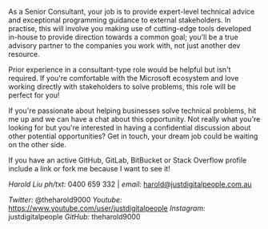 As a Senior Consultant, your job is to provide expert-level technical advice and exceptional programming guidance to external stakeholders. In practise, this will involve you making use of cutting-edge tools developed in-house to provide direction towards a common goal; you'll be a true advisory partner to the companies you work with, not just another dev resource.

Prior experience in a consultant-type role would be helpful but isn't required. If you're comfortable with the Microsoft ecosystem and love working directly with stakeholders to solve problems, this role will be perfect for you!

If you're passionate about helping businesses solve technical problems, hit me up and we can have a chat about this opportunity. Not really what you're looking for but you're interested in having a confidential discussion about other potential opportunities? Get in touch, your dream job could be waiting on the other side.

If you have an active GitHub, GitLab, BitBucket or Stack Overflow profile include a link or fork me because I want to see it!

*Harold Liu*
*ph/txt:* 0400 659 332 | *email:* harold@justdigitalpeople.com.au

*Twitter:* @theharold9000
*Youtube:* https://www.youtube.com/user/justdigitalpeople
*Instagram:* justdigitalpeople
*GitHub:* theharold9000